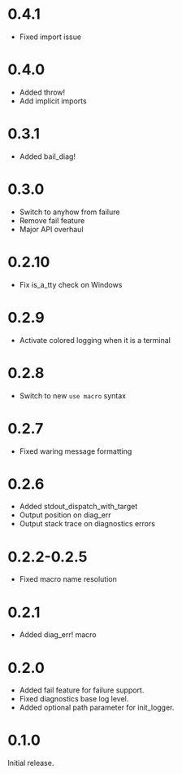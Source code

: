 0.4.1
=====

* Fixed import issue

0.4.0
=====

* Added throw!
* Add implicit imports

0.3.1
=====

* Added bail_diag!

0.3.0
=====

* Switch to anyhow from failure
* Remove fail feature
* Major API overhaul

0.2.10
======

* Fix is_a_tty check on Windows

0.2.9
=====

* Activate colored logging when it is a terminal

0.2.8
=====

* Switch to new `use macro` syntax

0.2.7
=====

* Fixed waring message formatting

0.2.6
=====

* Added stdout_dispatch_with_target
* Output position on diag_err
* Output stack trace on diagnostics errors

0.2.2-0.2.5
===========

* Fixed macro name resolution

0.2.1
=====

* Added diag_err! macro

0.2.0
=====

* Added fail feature for failure support.
* Fixed diagnostics base log level.
* Added optional path parameter for init_logger.

0.1.0
=====

Initial release.